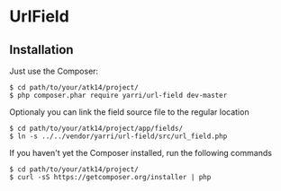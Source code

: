 UrlField
========

Installation
------------

Just use the Composer:

```
$ cd path/to/your/atk14/project/
$ php composer.phar require yarri/url-field dev-master
```

Optionaly you can link the field source file to the regular location

```
$ cd path/to/your/atk14/project/app/fields/
$ ln -s ../../vendor/yarri/url-field/src/url_field.php
```

If you haven't yet the Composer installed, run the following commands
```
$ cd path/to/your/atk14/project/
$ curl -sS https://getcomposer.org/installer | php
```
